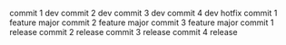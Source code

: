 commit 1 dev
commit 2 dev
commit 3 dev
commit 4 dev
hotfix
commit 1 feature major
commit 2 feature major
commit 3 feature major
commit 1 release
commit 2 release
commit 3 release
commit 4 release